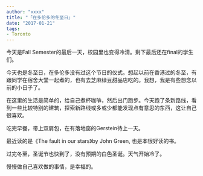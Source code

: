 ```yaml
---
author: "xxxx"
title: "「在多伦多的冬至日」"
date: "2017-01-21"
tags: 
- Toronto
---
```


今天是Fall Semester的最后一天，校园里也变得冷清。剩下最后还在final的学生们。

今天也是冬至日，在多伦多没有过这个节日的仪式。想起以前在香港过的冬至，有跟同学在宿舍大堂一起煮的，也有去芝麻绿豆甜品店吃的。我想，我是有些想念以前的小日子了。

在这里的生活是简单的，给自己煮杯咖啡，然后出门跑步。今天跑了条新路线，看到一些比较特别的建筑，探索新路线或多或少都能发现点有意思的东西，这让自己很喜欢。 

吃完早餐，带上双肩包，在有落地窗的Gerstein待上一天。

最近读的是《The fault in our stars》by John Green, 也是本很好读的书。

过完冬至，圣诞节也快到了，没有预期的白色圣诞。天气开始冷了。

慢慢做自己喜欢做的事情，是幸福的。

